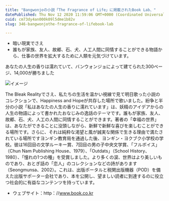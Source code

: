 ```yaml
---
title: "Bangwonjoの小説「The Fragrance of Life」に掲載されたBook Lab、"
datePublished: Thu Nov 12 2020 11:59:06 GMT+0000 (Coordinated Universal Time)
cuid: cm73dy4an000k09l5dme1b82v
slug: 346-bangwonjothe-fragrance-of-lifebook-lab

---
```



- 暗い現実でさえ
- 誰もが家族、友人、故郷、石、犬、人工人間に同情することができる物語から、仕事の世界を拡大するために人類を元気づけています。

あなたの人生の香りは濡れていて、バンウォンジョによって建てられた300ページ、14,000が勝ちました

![イメージ](https://cdn.hashnode.com/res/hashnode/image/upload/v1739453909287/e0669fc7-69dc-4e40-8fd1-24f22b308ee4.jpeg)

The Bleak Realityでさえ、私たちの生活を温かい視線で見て明日歌った小説のコレクションで、Happiness and Hopeが共存した場所で歌いました。紛争と半分の小説「私はあなたの人生の香りに濡れています」は、妖精のアイデアからの人生の物語によって書かれたおなじみの逸話のテーマです。誰もが家族、友人、故郷、石、犬、人工の人間に同情することができます。著者の「幸福の世界」は、あなたができることに没頭しながら、新鮮で新鮮な喜びを楽しむことができる場所です。さらに、それは純粋な渇望と風が誠実な関係で生きる理由で満たされている場所ですヨンギン教育局を通過した後、ヨンギン・ヨクブク小学校の学校。彼は16回目の文学ルーキー賞、7回目の男の子中央文学賞、「フルボイス」（Chun Nam Publishing House、1979）、「Outdats」（School History、1980）、「憧れの1つの種」を受賞しました。より多くの涙、世界はより美しいものであり、おとぎ話の「恋人」のコレクションなどの詩があります（Seongmunsa、2002）。これは、出版ポータルと税関出版機器（POD）を備えた出版サポーター会社であり、本を公開し、望ましい読者に到達するのに役立つ社会的に有益なコンテンツを持っています。

- ウェブサイト：http：//www.book.co.kr